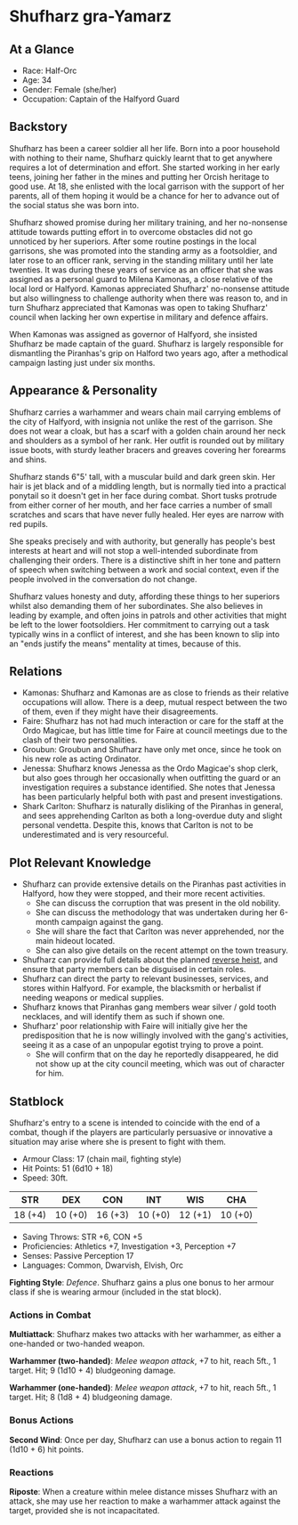 # Shufharz gra-Yamarz

## At a Glance

- Race: Half-Orc
- Age: 34
- Gender: Female (she/her)
- Occupation: Captain of the Halfyord Guard

## Backstory

Shufharz has been a career soldier all her life.
Born into a poor household with nothing to their name, Shufharz quickly learnt that to get anywhere requires a lot of determination and effort.
She started working in her early teens, joining her father in the mines and putting her Orcish heritage to good use.
At 18, she enlisted with the local garrison with the support of her parents, all of them hoping it would be a chance for her to advance out of the social status she was born into.

Shufharz showed promise during her military training, and her no-nonsense attitude towards putting effort in to overcome obstacles did not go unnoticed by her superiors.
After some routine postings in the local garrisons, she was promoted into the standing army as a footsoldier, and later rose to an officer rank, serving in the standing military until her late twenties.
It was during these years of service as an officer that she was assigned as a personal guard to Milena Kamonas, a close relative of the local lord or Halfyord.
Kamonas appreciated Shufharz' no-nonsense attitude but also willingness to challenge authority when there was reason to, and in turn Shufharz appreciated that Kamonas was open to taking Shufharz' council when lacking her own expertise in military and defence affairs.

When Kamonas was assigned as governor of Halfyord, she insisted Shufharz be made captain of the guard.
Shufharz is largely responsible for dismantling the Piranhas's grip on Halford two years ago, after a methodical campaign lasting just under six months.

## Appearance & Personality

Shufharz carries a warhammer and wears chain mail carrying emblems of the city of Halfyord, with insignia not unlike the rest of the garrison.
She does not wear a cloak, but has a scarf with a golden chain around her neck and shoulders as a symbol of her rank.
Her outfit is rounded out by military issue boots, with sturdy leather bracers and greaves covering her forearms and shins.

Shufharz stands 6"5' tall, with a muscular build and dark green skin.
Her hair is jet black and of a middling length, but is normally tied into a practical ponytail so it doesn't get in her face during combat.
Short tusks protrude from either corner of her mouth, and her face carries a number of small scratches and scars that have never fully healed.
Her eyes are narrow with red pupils.

She speaks precisely and with authority, but generally has people's best interests at heart and will not stop a well-intended subordinate from challenging their orders.
There is a distinctive shift in her tone and pattern of speech when switching between a work and social context, even if the people involved in the conversation do not change.

Shufharz values honesty and duty, affording these things to her superiors whilst also demanding them of her subordinates.
She also believes in leading by example, and often joins in patrols and other activities that might be left to the lower footsoldiers.
Her commitment to carrying out a task typically wins in a conflict of interest, and she has been known to slip into an "ends justify the means" mentality at times, because of this.

## Relations

- Kamonas: Shufharz and Kamonas are as close to friends as their relative occupations will allow. There is a deep, mutual respect between the two of them, even if they might have their disagreements.
- Faire: Shufharz has not had much interaction or care for the staff at the Ordo Magicae, but has little time for Faire at council meetings due to the clash of their two personalities.
- Groubun: Groubun and Shufharz have only met once, since he took on his new role as acting Ordinator.
- Jenessa: Shufharz knows Jenessa as the Ordo Magicae's shop clerk, but also goes through her occasionally when outfitting the guard or an investigation requires a substance identified. She notes that Jenessa has been particularly helpful both with past and present investigations.
- Shark Carlton: Shufharz is naturally disliking of the Piranhas in general, and sees apprehending Carlton as both a long-overdue duty and slight personal vendetta. Despite this, knows that Carlton is not to be underestimated and is very resourceful.

## Plot Relevant Knowledge

- Shufharz can provide extensive details on the Piranhas past activities in Halfyord, how they were stopped, and their more recent activities.
  - She can discuss the corruption that was present in the old nobility.
  - She can discuss the methodology that was undertaken during her 6-month campaign against the gang.
  - She will share the fact that Carlton was never apprehended, nor the main hideout located.
  - She can also give details on the recent attempt on the town treasury.
- Shufharz can provide full details about the planned [reverse heist](FIXME), and ensure that party members can be disguised in certain roles.
- Shufharz can direct the party to relevant businesses, services, and stores within Halfyord. For example, the blacksmith or herbalist if needing weapons or medical supplies.
- Shufharz knows that Piranhas gang members wear silver / gold tooth necklaces, and will identify them as such if shown one.
- Shufharz' poor relationship with Faire will initially give her the predisposition that he is now willingly involved with the gang's activities, seeing it as a case of an unpopular egotist trying to prove a point.
  - She will confirm that on the day he reportedly disappeared, he did not show up at the city council meeting, which was out of character for him.

## Statblock

Shufharz's entry to a scene is intended to coincide with the end of a combat, though if the players are particularly persuasive or innovative a situation may arise where she is present to fight with them.

- Armour Class: 17 (chain mail, fighting style)
- Hit Points: 51 (6d10 + 18)
- Speed: 30ft.

|   STR   |   DEX   |   CON   |   INT   |   WIS   |   CHA   |
|:-------:|:-------:|:-------:|:-------:|:-------:|:-------:|
| 18 (+4) | 10 (+0) | 16 (+3) | 10 (+0) | 12 (+1) | 10 (+0) |

- Saving Throws: STR +6, CON +5
- Proficiencies: Athletics +7, Investigation +3, Perception +7
- Senses: Passive Perception 17
- Languages: Common, Dwarvish, Elvish, Orc

**Fighting Style**: *Defence*. Shufharz gains a plus one bonus to her armour class if she is wearing armour (included in the stat block).

### Actions in Combat

**Multiattack**: Shufharz makes two attacks with her warhammer, as either a one-handed or two-handed weapon.

**Warhammer (two-handed)**: *Melee weapon attack*, +7 to hit, reach 5ft., 1 target. Hit; 9 (1d10 + 4) bludgeoning damage.

**Warhammer (one-handed)**: *Melee weapon attack*, +7 to hit, reach 5ft., 1 target. Hit; 8 (1d8 + 4) bludgeoning damage.

### Bonus Actions

**Second Wind**: Once per day, Shufharz can use a bonus action to regain 11 (1d10 + 6) hit points.

### Reactions

**Riposte**: When a creature within melee distance misses Shufharz with an attack, she may use her reaction to make a warhammer attack against the target, provided she is not incapacitated.
